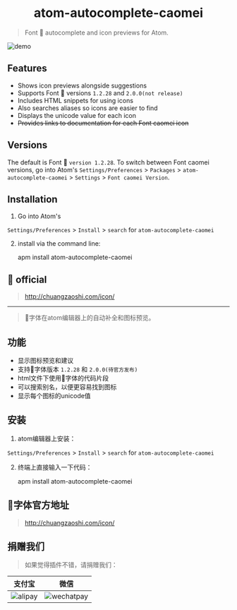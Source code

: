# <center>atom-autocomplete-caomei</center>

> Font 🍓 autocomplete and icon previews for Atom.

![demo](http://static.e8so.com/caomei.gif)

## Features

-   Shows icon previews alongside suggestions
-   Supports Font 🍓 versions `1.2.28` and `2.0.0(not release)`
-   Includes HTML snippets for using icons
-   Also searches aliases so icons are easier to find
-   Displays the unicode value for each icon
-   ~~Provides links to documentation for each Font caomei icon~~

## Versions

The default is Font 🍓 `version 1.2.28`. To switch between Font caomei versions, go into Atom's `Settings/Preferences` > `Packages` > `atom-autocomplete-caomei` > `Settings` > `Font caomei Version`.

## Installation

1.  Go into Atom's

`Settings/Preferences` > `Install` > `search` for `atom-autocomplete-caomei`

2.  install via the command line:


    apm install atom-autocomplete-caomei

## 🍓 official

> <http://chuangzaoshi.com/icon/>

* * *

> 🍓字体在atom编辑器上的自动补全和图标预览。

## 功能

-   显示图标预览和建议
-   支持🍓字体版本 `1.2.28` 和 `2.0.0(待官方发布)`
-   html文件下使用🍓字体的代码片段
-   可以搜索别名，以便更容易找到图标
-   显示每个图标的unicode值

## 安装

1.  atom编辑器上安装：

`Settings/Preferences` > `Install` > `search` for `atom-autocomplete-caomei`

2.  终端上直接输入一下代码：


    apm install atom-autocomplete-caomei

## 🍓字体官方地址

> <http://chuangzaoshi.com/icon/>

## 捐赠我们

> 如果觉得插件不错，请捐赠我们：

| 支付宝                                        | 微信                                            |
| ------------------------------------------ | --------------------------------------------- |
| ![alipay](http://static.e8so.com/alipay.png) | ![wechatpay](http://static.e8so.com/wechatpay.png) |
